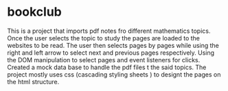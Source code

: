 # bookclub
This is a project that imports pdf notes fro different mathematics topics.
Once the user selects the topic to study the pages are loaded to the websites to be read.
The user then selects pages by pages while using the right and left arrow to select next and previous pages respectively.
Using the DOM manipulation to select pages and event listeners for clicks.
Created a mock data base to handle the pdf files t the said topics.
The project mostly uses css (cascading styling sheets ) to designt the pages on the html structure.
